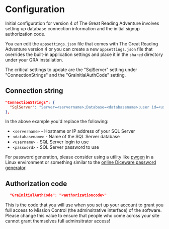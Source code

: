 # Configuration

Initial configuration for version 4 of The Great Reading Adventure involves setting up database connection information and the initial signup authorization code.

You can edit the `appsettings.json` file that comes with The Great Reading Adventure version 4 or you can create a new `appsettings.json` file that overrides the built-in application settings and place it in the `shared` directory under your GRA installation.

The critical settings to update are the "SqlServer" setting under "ConnectionStrings" and the "GraInitialAuthCode" setting.

## Connection string

```json
"ConnectionStrings": {
  "SqlServer": "Server=<servername>;Database=<databasename>;user id=<username>;password=<password>;MultipleActiveResultSets=true"
},
```

In the above example you'd replace the following:

- `<servername>` - Hostname or IP address of your SQL Server
- `<databasename>` - Name of the SQL Server database
- `<username>` - SQL Server login to use
- `<password>` - SQL Server password to use

For password generation, please consider using a utility like [pwgen](https://github.com/tytso/pwgen) in a Linux environment or something similar to the [online Diceware password generator](https://www.rempe.us/diceware/#eff).

## Authorization code

```json
  "GraInitialAuthCode": "<authorizationcode>"
```

This is the code that you will use when you set up your account to grant you full access to Mission Control (the adminsitrative interface) of the software. Please change this value to ensure that people who come across your site cannot grant themselves full adminsitrator access!
